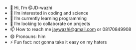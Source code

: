 - 👋 Hi, I’m @JD-wazhi
- 👀 I’m interested in coding and science
- 🌱 I’m currently learning programming
- 💞️ I’m looking to collaborate on projects
- 📫 How to reach me jaywazhi@gmail.com or 08170849908
- 😄 Pronouns: him
- ⚡ Fun fact: not gonna take it easy on my haters

<!---
JD-wazhi/JD-wazhi is a ✨ special ✨ repository because its `README.md` (this file) appears on your GitHub profile.
You can click the Preview link to take a look at your changes.
--->
